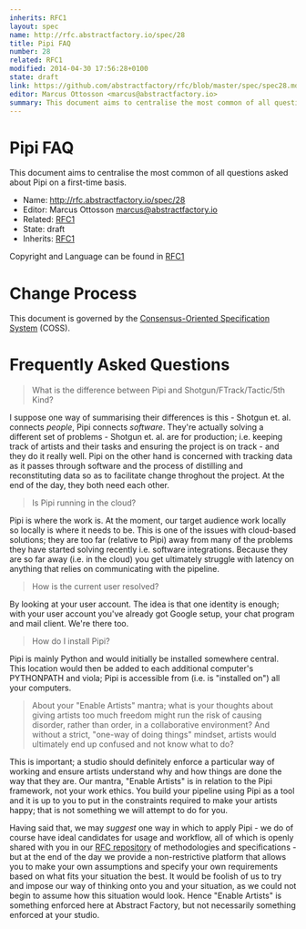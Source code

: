```yaml
---
inherits: RFC1
layout: spec
name: http://rfc.abstractfactory.io/spec/28
title: Pipi FAQ
number: 28
related: RFC1
modified: 2014-04-30 17:56:28+0100
state: draft
link: https://github.com/abstractfactory/rfc/blob/master/spec/spec28.md
editor: Marcus Ottosson <marcus@abstractfactory.io>
summary: This document aims to centralise the most common of all questions asked about Pipi on a first-time basis.
---
```


# Pipi FAQ

This document aims to centralise the most common of all questions asked about Pipi on a first-time basis.

* Name: http://rfc.abstractfactory.io/spec/28
* Editor: Marcus Ottosson <marcus@abstractfactory.io>
* Related: [RFC1](http://rfc.abstractfactory.io/spec/1)
* State: draft
* Inherits: [RFC1](http://rfc.abstractfactory.io/spec/1)

Copyright and Language can be found in [RFC1](http://rfc.abstractfactory.io/spec/1)

# Change Process

This document is governed by the [Consensus-Oriented Specification System](http://www.digistan.org/spec:1/COSS) (COSS).

# Frequently Asked Questions

> What is the difference between Pipi and Shotgun/FTrack/Tactic/5th Kind?

I suppose one way of summarising their differences is this - Shotgun et. al. connects *people*, Pipi connects *software*. They're actually solving a different set of problems - Shotgun et. al. are for production; i.e. keeping track of artists and their tasks and ensuring the project is on track - and they do it really well. Pipi on the other hand is concerned with tracking data as it passes through software and the process of distilling and reconstituting data so as to facilitate change throghout the project. At the end of the day, they both need each other.

> Is Pipi running in the cloud?

Pipi is where the work is. At the moment, our target audience work locally so locally is where it needs to be. This is one of the issues with cloud-based solutions; they are too far (relative to Pipi) away from many of the problems they have started solving recently i.e. software integrations. Because they are so far away (i.e. in the cloud) you get ultimately struggle with latency on anything that relies on communicating with the pipeline.

> How is the current user resolved?

By looking at your user account. The idea is that one identity is enough; with your user account you've already got Google setup, your chat program and mail client. We're there too.

> How do I install Pipi?

Pipi is mainly Python and would initially be installed somewhere central. This location would then be added to each additional computer's PYTHONPATH and viola; Pipi is accessible from (i.e. is "installed on") all your computers.

> About your "Enable Artists" mantra; what is your thoughts about giving artists too much freedom might run the risk of causing disorder, rather than order, in a collaborative environment? And without a strict, "one-way of doing things" mindset, artists would ultimately end up confused and not know what to do?

This is important; a studio should definitely enforce a particular way of working and ensure artists understand why and how things are done the way that they are. Our mantra, "Enable Artists" is in relation to the Pipi framework, not your work ethics. You build your pipeline using Pipi as a tool and it is up to you to put in the constraints required to make your artists happy; that is not something we will attempt to do for you.

Having said that, we may *suggest* one way in which to apply Pipi - we do of course have ideal candidates for usage and workflow, all of which is openly shared with you in our [RFC repository][] of methodologies and specifications - but at the end of the day we provide a non-restrictive platform that allows you to make your own assumptions and specify your own requirements based on what fits your situation the best. It would be foolish of us to try and impose our way of thinking onto you and your situation, as we could not begin to assume how this situation would look. Hence "Enable Artists" is something enforced here at Abstract Factory, but not necessarily something enforced at your studio.

[RFC repository]: http://rfc.abstractfactory.io